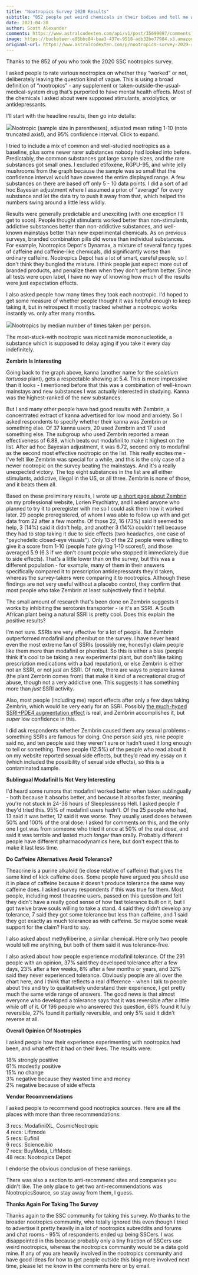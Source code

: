 ```yaml
---
title: "Nootropics Survey 2020 Results"
subtitle: "852 people put weird chemicals in their bodies and tell me what happened"
date: 2021-04-28
author: Scott Alexander
comments: https://www.astralcodexten.com/api/v1/post/35699087/comments?&all_comments=true
image: https://bucketeer-e05bbc84-baa3-437e-9518-adb32be77984.s3.amazonaws.com/public/images/408d8337-f7e8-4034-b6aa-969d49c3f141_3450x1946.webp
original-url: https://www.astralcodexten.com/p/nootropics-survey-2020-results
---
```

Thanks to the 852 of you who took the 2020 SSC nootropics survey. 

I asked people to rate various nootropics on whether they “worked” or not, deliberately leaving the question kind of vague. This is using a broad definition of “nootropics” - any supplement or taken-outside-the-usual-medical-system drug that’s purported to have mental health effects. Most of the chemicals I asked about were supposed stimulants, anxiolytics, or antidepressants.

I'll start with the headline results, then go into details:

[![](https://substackcdn.com/image/fetch/w_1456,c_limit,f_auto,q_auto:good,fl_progressive:steep/https%3A%2F%2Fbucketeer-e05bbc84-baa3-437e-9518-adb32be77984.s3.amazonaws.com%2Fpublic%2Fimages%2F0bb586e9-8914-4bef-89ba-bb49c609cd25_1185x765.png)](https://substackcdn.com/image/fetch/f_auto,q_auto:good,fl_progressive:steep/https%3A%2F%2Fbucketeer-e05bbc84-baa3-437e-9518-adb32be77984.s3.amazonaws.com%2Fpublic%2Fimages%2F0bb586e9-8914-4bef-89ba-bb49c609cd25_1185x765.png)Nootropic (sample size in parentheses), adjusted mean rating 1-10 (note truncated axis!), and 95% confidence interval. Click to expand.

I tried to include a mix of common and well-studied nootropics as a baseline, plus some newer rarer substances nobody had looked into before. Predictably, the common substances got large sample sizes, and the rare substances got small ones. I excluded etifoxene, RGPU-95, and white jelly mushrooms from the graph because the sample was so small that the confidence interval would have covered the entire displayed range. A few substances on there are based off only 5 - 10 data points. I did a sort of ad hoc Bayesian adjustment where I assumed a prior of "average" for every substance and let the data try to push it away from that, which helped the numbers swing around a little less wildly.

Results were generally predictable and unexciting (with one exception I'll get to soon). People thought stimulants worked better than non-stimulants, addictive substances better than non-addictive substances, and well-known mainstays better than new experimental chemicals. As on previous surveys, branded combination pills did worse than individual substances. For example, Nootropics Depot's Dynamax, a mixture of several fancy types of caffeine and caffeine-like chemicals, did significantly worse than ordinary caffeine. Nootropics Depot has a lot of smart, careful people, so I don't think they bungled the mixture. I think people just expect more out of branded products, and penalize them when they don't perform better. Since all tests were open label, I have no way of knowing how much of the results were just expectation effects.

I also asked people how many times they took each nootropic. I'd hoped to get some measure of whether people thought it was helpful enough to keep taking it, but in retrospect it mostly tracked whether a nootropic works instantly vs. only after many months. 

[![](https://substackcdn.com/image/fetch/w_1456,c_limit,f_auto,q_auto:good,fl_progressive:steep/https%3A%2F%2Fbucketeer-e05bbc84-baa3-437e-9518-adb32be77984.s3.amazonaws.com%2Fpublic%2Fimages%2F48ad14af-1344-4e19-87a0-61cbce1864cd_800x444.png)](https://substackcdn.com/image/fetch/f_auto,q_auto:good,fl_progressive:steep/https%3A%2F%2Fbucketeer-e05bbc84-baa3-437e-9518-adb32be77984.s3.amazonaws.com%2Fpublic%2Fimages%2F48ad14af-1344-4e19-87a0-61cbce1864cd_800x444.png)Nootropics by median number of times taken per person.

The most-stuck-with nootropic was nicotinamide mononucleotide, a substance which is supposed to delay aging if you take it every day indefinitely. 

**Zembrin Is Interesting**

Going back to the graph above, kanna (another name for the _sceletium tortuosa_ plant), gets a respectable showing at 5.4. This is more impressive than it looks - I mentioned before that this was a combination of well-known mainstays and new substances I was actually interested in studying. Kanna was the highest-ranked of the new substances.

But I and many other people have had good results with Zembrin, a concentrated extract of kanna advertised for low mood and anxiety. So I asked respondents to specify whether their kanna was Zembrin or something else. Of 37 kanna users, 20 used Zembrin and 17 used something else. The subgroup who used Zembrin reported a mean effectiveness of 6.88, which beats out modafinil to make it highest on the list. After ad hoc Bayesian adjustment, it was 6.72, second only to modafinil as the second most effective nootropic on the list. This really excites me - I've felt like Zembrin was special for a while, and this is the only case of a newer nootropic on the survey beating the mainstays. And it's a really unexpected victory. The top eight substances in the list are all either stimulants, addictive, illegal in the US, or all three. Zembrin is none of those, and it beats them all.

Based on these preliminary results, I wrote up [a short page about Zembrin](https://lorienpsych.com/2020/12/08/kanna-zembrin/) on my professional website, Lorien Psychiatry, and I asked anyone who planned to try it to preregister with me so I could ask them how it worked later. 29 people preregistered, of whom I was able to follow up with and get data from 22 after a few months. Of those 22, 16 (73%) said it seemed to help, 3 (14%) said it didn't help, and another 3 (14%) couldn't tell because they had to stop taking it due to side effects (two headaches, one case of "psychedelic closed-eye visuals"). Only 13 of the 22 people were willing to give it a score from 1-10 (people hate giving 1-10 scores!), and those averaged 5.9 (6.3 if we don't count people who stopped it immediately due to side effects). That's a little lower than on the survey, but this was a different population - for example, many of them in their answers specifically compared it to prescription antidepressants they'd taken, whereas the survey-takers were comparing it to nootropics. Although these findings are not very useful without a placebo control, they confirm that most people who take Zembrin at least subjectively find it helpful. 

The small amount of research that's been done on Zembrin suggests it works by inhibiting the serotonin transporter - ie it's an SSRI. A South African plant being a natural SSRI is pretty cool. Does this explain the positive results?

I'm not sure. SSRIs are very effective for a lot of people. But Zembrin outperformed modafinil and phenibut on the survey. I have never heard even the most extreme fan of SSRIs (possibly me, honestly) claim people like them more than modafinil or phenibut. So this is either a bias (people think it's cool to be taking a new experimental plant, but don't like taking prescription medications with a bad reputation), or else Zembrin is either not an SSRI, or not _just_ an SSRI. Of note, there are ways to prepare kanna (the plant Zembrin comes from) that make it kind of a recreational drug of abuse, though not a very addictive one. This suggests it has something more than _just_ SSRI activity.

Also, most people (including me) report effects after only a few days taking Zembrin, which would be very early for an SSRI. Possibly [the much-hyped SSRI+PDE4 augmentation effect](https://www.ncbi.nlm.nih.gov/pmc/articles/PMC2762440/) is real, and Zembrin accomplishes it, but _super_ low confidence in this.

I did ask respondents whether Zembrin caused them any sexual problems - something SSRIs are famous for doing. One person said yes, nine people said no, and ten people said they weren't sure or hadn't used it long enough to tell or something. Three people (12.5%) of the people who read about it on my website reported sexual side effects, but they’d read my essay on it (which included the possibility of sexual side effects), so this is a contaminated sample.

**Sublingual Modafinil Is Not Very Interesting**

I'd heard some rumors that modafinil worked better when taken sublingually - both because it absorbs better, and because it absorbs faster, meaning you're not stuck in 24-36 hours of Sleeplessness Hell. I asked people if they'd tried this. 95% of modafinil users hadn't. Of the 25 people who had, 13 said it was better, 12 said it was worse. They usually used doses between 50% and 100% of the oral dose. I asked for comments on this, and the only one I got was from someone who tried it once at 50% of the oral dose, and said it was terrible and lasted much _longer_ than orally. Probably different people have different pharmacodynamics here, but don't expect this to make it last less time.

**Do Caffeine Alternatives Avoid Tolerance?**

Theacrine is a purine alkaloid (ie close relative of caffeine) that gives the same kind of kick caffeine does. Some people have argued you should use it in place of caffeine because it doesn't produce tolerance the same way caffeine does. I asked survey respondents if this was true for them. Most people, including most theacrine users, passed on this question and felt they didn't have a really good sense of how fast tolerance built on it, but I got twelve brave souls willing to take a stand. 4 said they didn't develop any tolerance, 7 said they got some tolerance but less than caffeine, and 1 said they got exactly as much tolerance as with caffeine. So maybe some weak support for the claim? Hard to say.

I also asked about methylliberine, a similar chemical. Here only two people would tell me anything, but both of them said it was tolerance-free.

I also asked about how people experience modafinil tolerance. Of the 291 people with an opinion, 37% said they developed tolerance after a few days, 23% after a few weeks, 8% after a few months or years, and 32% said they never experienced tolerance. Obviously people are all over the chart here, and I think that reflects a real difference - when I talk to people about this and try to qualitatively understand their experience, I get pretty much the same wide range of answers. The good news is that almost everyone who developed a tolerance says that it was reversible after a little while off of it. Of 196 people who answered this question, 68% found it fully reversible, 27% found it partially reversible, and only 5% said it didn't reverse at all. 

**Overall Opinion Of Nootropics**

I asked people how their experience experimenting with nootropics had been, and what effect it had on their lives. The results were:

18% strongly positive  
61% modestly positive  
15% no change  
3% negative because they wasted time and money  
2% negative because of side effects

**Vendor Recommendations**

I asked people to recommend good nootropics sources. Here are all the places with more than three recommendations:

3 recs: ModafinilXL, CosmicNootropic  
4 recs: Liftmode  
5 recs: Eufinil  
6 recs: Science.bio  
7 recs: BuyModa, LiftMode  
48 recs: Nootropics Depot

I endorse the obvious conclusion of these rankings.

There was also a section to anti-recommend sites and companies you didn't like. The only place to get two anti-recommendations was NootropicsSource, so stay away from them, I guess.

**Thanks Again For Taking The Survey**

Thanks again to the SSC community for taking this survey. _No_ thanks to the broader nootropics community, who totally ignored this even though I tried to advertise it pretty heavily in a lot of nootropics subreddits and forums and chat rooms - 95% of respondents ended up being SSCers. I was disappointed in this because probably only a tiny fraction of SSCers use weird nootropics, whereas the nootropics community would be a data gold mine. If any of you are heavily involved in the nootropics community and have good ideas for how to get people outside this blog more involved next time, please let me know in the comments here or by email.
